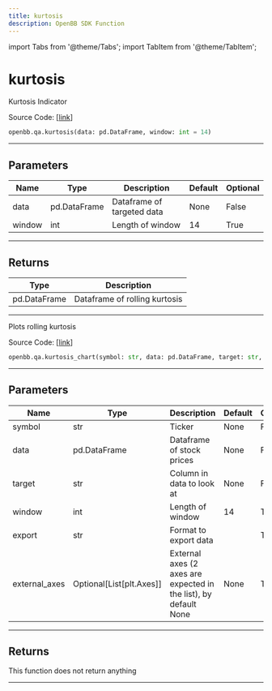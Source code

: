 ```yaml
---
title: kurtosis
description: OpenBB SDK Function
---
```


import Tabs from '@theme/Tabs';
import TabItem from '@theme/TabItem';

# kurtosis

<Tabs>
<TabItem value="model" label="Model" default>

Kurtosis Indicator

Source Code: [[link](https://github.com/OpenBB-finance/OpenBBTerminal/tree/main/openbb_terminal/common/quantitative_analysis/rolling_model.py#L123)]

```python
openbb.qa.kurtosis(data: pd.DataFrame, window: int = 14)
```

---

## Parameters

| Name | Type | Description | Default | Optional |
| ---- | ---- | ----------- | ------- | -------- |
| data | pd.DataFrame | Dataframe of targeted data | None | False |
| window | int | Length of window | 14 | True |


---

## Returns

| Type | Description |
| ---- | ----------- |
| pd.DataFrame | Dataframe of rolling kurtosis |
---



</TabItem>
<TabItem value="view" label="Chart">

Plots rolling kurtosis

Source Code: [[link](https://github.com/OpenBB-finance/OpenBBTerminal/tree/main/openbb_terminal/common/quantitative_analysis/rolling_view.py#L424)]

```python
openbb.qa.kurtosis_chart(symbol: str, data: pd.DataFrame, target: str, window: int = 14, export: str = "", external_axes: Optional[List[matplotlib.axes._axes.Axes]] = None)
```

---

## Parameters

| Name | Type | Description | Default | Optional |
| ---- | ---- | ----------- | ------- | -------- |
| symbol | str | Ticker | None | False |
| data | pd.DataFrame | Dataframe of stock prices | None | False |
| target | str | Column in data to look at | None | False |
| window | int | Length of window | 14 | True |
| export | str | Format to export data |  | True |
| external_axes | Optional[List[plt.Axes]] | External axes (2 axes are expected in the list), by default None | None | True |


---

## Returns

This function does not return anything

---



</TabItem>
</Tabs>